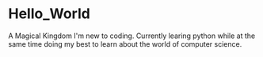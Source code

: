 # Hello_World
A Magical Kingdom 
I'm new to coding. Currently learing python while at the same time doing my best to learn about the world of computer science. 
